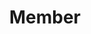 ---
layout: profiles
permalink: /member/
title: Member
description: Members of the lab 🌱.
nav: true
nav_order: 4

profiles:
  # if you want to include more than one profile, just replicate the following block
  # and create one content file for each profile inside _pages/
  - align: left
    image: lixia.jpg
    content: about_lixia.md
    image_circular: true # crops the image to make it circular
    not_first: true
  - align: right
    image: zhw.jpg
    content: about_zhw.md
    image_circular: true # crops the image to make it circular
    not_first: true
  - align: left
    image: gjy.jpg
    content: about_gjy.md
    image_circular: true # crops the image to make it circular
    not_first: true
  - align: right
    image: ckw.jpg
    content: about_ckw.md
    image_circular: true # crops the image to make it circular
    not_first: true
  - align: left
    image: hy.jpg
    content: about_hy.md
    image_circular: true # crops the image to make it circular
    not_first: true
  - align: right
    image: zwg.jpg
    content: about_zwg.md
    image_circular: true # crops the image to make it circular
    not_first: true
  - align: left
    image: hwj.jpg
    content: about_hwj.md
    image_circular: true # crops the image to make it circular
    not_first: true
  - align: right
    image: gyz.jpg
    content: about_gyz.md
    image_circular: true # crops the image to make it circular
    not_first: true
  - align: left
    image: fn.jpg
    content: about_fn.md
    image_circular: true # crops the image to make it circular
    not_first: true

profiles2:
  - align: left
    image: tfy-life.jpg
    content: about_tfy.md
    image_circular: true # crops the image to make it circular
  - align: right
    image: wsh-life.jpeg
    content: about_wsh.md
    image_circular: true # crops the image to make it circular 
---